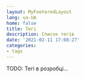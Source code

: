 ```yaml
---
layout: MyFooteredLayout
lang: ua-UA
home: false
title: Тегі
description: Список тегів
date: '2021-02-11 17:08:27'
categories:
- tags
---
```


TODO: Тегі в рoзрoбці...

<MyTags />

<!--
<MyDebug :show$site=false />
-->
